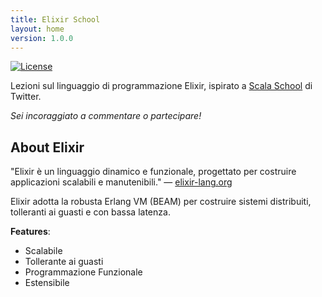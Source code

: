 ```yaml
---
title: Elixir School
layout: home
version: 1.0.0
---
```


[![License](//img.shields.io/badge/license-MIT-brightgreen.svg)](http://opensource.org/licenses/MIT)

Lezioni sul linguaggio di programmazione Elixir, ispirato a [Scala School](http://twitter.github.io/scala_school/) di Twitter.

_Sei incoraggiato a commentare o partecipare!_

## About Elixir

"Elixir è un linguaggio dinamico e funzionale, progettato per costruire applicazioni scalabili e manutenibili." — [elixir-lang.org](http://elixir-lang.org/)

Elixir adotta la robusta Erlang VM (BEAM) per costruire sistemi distribuiti, tolleranti ai guasti e con bassa latenza.

__Features__:

+ Scalabile
+ Tollerante ai guasti
+ Programmazione Funzionale
+ Estensibile
